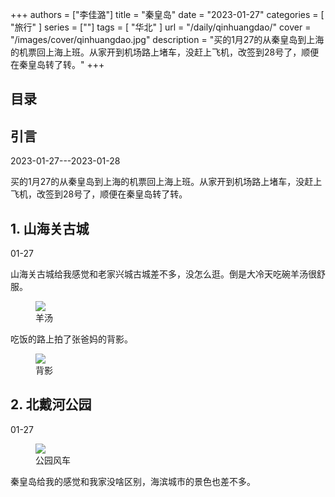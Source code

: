 +++
authors = ["李佳潞"]
title = "秦皇岛"
date = "2023-01-27"
categories = [
    "旅行"
]
series = [""]
tags = [
    "华北"
]
url = "/daily/qinhuangdao/"
cover = "/images/cover/qinhuangdao.jpg"
description = "买的1月27的从秦皇岛到上海的机票回上海上班。从家开到机场路上堵车，没赶上飞机，改签到28号了，顺便在秦皇岛转了转。"
+++
<!DOCTYPE html>
<html lang="zh-CN">
<head>
    <meta charset="UTF-8">
    <meta name="viewport" content="width=device-width, initial-scale=1.0">
    <link rel="stylesheet" href="/assets/css/styles.css">
    <script src="/assets/js/toc.js"></script>    
</head>
<body>
    <article>
        <nav>
            <h2>目录</h2>
            <ul id="toc">
                <!-- 目录项会在这里动态生成 -->
            </ul>
        </nav>
        <section>
            <h2>引言</h2>
            <p>2023-01-27---2023-01-28</p>
            <p>         买的1月27的从秦皇岛到上海的机票回上海上班。从家开到机场路上堵车，没赶上飞机，改签到28号了，顺便在秦皇岛转了转。</p>
        </section>
        <section>
            <h2>1. 山海关古城</h2>
            <p>01-27 <i class="fas fa-sun"></i></p>
            <p>         山海关古城给我感觉和老家兴城古城差不多，没怎么逛。倒是大冷天吃碗羊汤很舒服。</p>
            <div class="container">
                <div class="image">
                    <figure>
                        <a data-fancybox="gallery" href="https://cdn.heirenlop.com/daily-record/qinhuangdao3.jpg">
    <img src="https://cdn.heirenlop.com/daily-record/qinhuangdao3.jpg" loading="lazy">
</a>
                        <figcaption>羊汤</figcaption>
                    </figure>
                </div>
            </div>
            <p>         吃饭的路上拍了张爸妈的背影。</p>
            <div class="container">
                <div class="image">
                    <figure>
                        <a data-fancybox="gallery" href="https://cdn.heirenlop.com/daily-record/qinhuangdao2.jpg">
    <img src="https://cdn.heirenlop.com/daily-record/qinhuangdao2.jpg" loading="lazy">
</a>
                        <figcaption>背影</figcaption>
                    </figure>
                </div>
            </div>
        </section>
        <section>
            <h2>2. 北戴河公园</h2>
            <p>01-27 <i class="fas fa-sun"></i></p>
            <div class="container">
                <div class="image">
                    <figure>
                        <a data-fancybox="gallery" href="https://cdn.heirenlop.com/daily-record/qinhuangdao1.jpg">
    <img src="https://cdn.heirenlop.com/daily-record/qinhuangdao1.jpg" loading="lazy">
</a>
                        <figcaption>公园风车</figcaption>
                    </figure>
                </div>
                <div class="text">
                    <p>         秦皇岛给我的感觉和我家没啥区别，海滨城市的景色也差不多。</p>
                </div>
            </div>
        </section>
    </article>
</body>
</html>